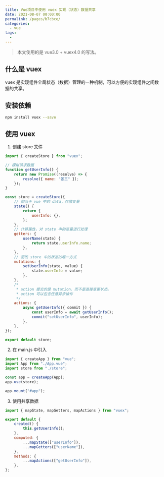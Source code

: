 ```yaml
---
title: Vue项目中使用 vuex 实现（状态）数据共享
date: 2021-08-07 00:00:00
permalink: /pages/b7cbce/
categories: 
  - vue
tags: 
  - 
---
```


> 本文使用的是 vue3.0 + vuex4.0 的写法。

## 什么是 vuex

vuex 是实现组件全局状态（数据）管理的一种机制，可以方便的实现组件之间数据的共享。

## 安装依赖

```bash
npm install vuex --save
```

## 使用 vuex

1. 创建 store 文件

```js
import { createStore } from "vuex";

// 模拟请求数据
function getUserInfo() {
	return new Promise((resolve) => {
		resolve({ name: "张三" });
	});
}

const store = createStore({
	// 相当于 vue 中的 data，存放变量
	state() {
		return {
			userInfo: {},
		};
	},
	// 计算属性，对 state 中的变量进行处理
	getters: {
		userName(state) {
			return state.userInfo.name;
		},
	},
	// 更改 store 中的状态的唯一方式
	mutations: {
		setUserInfo(state, value) {
			state.userInfo = value;
		},
	},
	/*
	 * action 提交的是 mutation，而不是直接变更状态。
	 * action 可以包含任意异步操作
	 */
	actions: {
		async getUserInfo({ commit }) {
			const userInfo = await getUserInfo();
			commit("setUserInfo", userInfo);
		},
	},
});

export default store;
```

2. 在 main.js 中引入

```js
import { createApp } from "vue";
import App from "./App.vue";
import store from "./store";

const app = createApp(App);
app.use(store);

app.mount("#app");
```

3. 使用共享数据

```js
import { mapState, mapGetters, mapActions } from "vuex";

export default {
	created() {
		this.getUserInfo();
	},
	computed: {
		...mapState(["userInfo"]),
		...mapGetters(["userName"]),
	},
	methods: {
		...mapActions(["getUserInfo"]),
	},
};
```
